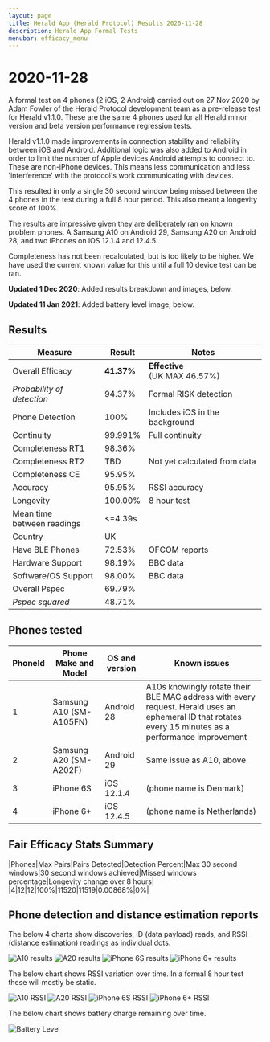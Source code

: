 ```yaml
---
layout: page
title: Herald App (Herald Protocol) Results 2020-11-28
description: Herald App Formal Tests
menubar: efficacy_menu
---
```


# 2020-11-28

A formal test on 4 phones (2 iOS, 2 Android) carried out on 27 Nov 2020
by Adam Fowler of the Herald Protocol development team as a pre-release
test for Herald v1.1.0. These are the same 4 phones used for all Herald
minor version and beta version performance regression tests.

Herald v1.1.0 made improvements in connection stability and reliability between
iOS and Android. Additional logic was also added to Android in order
to limit the number of Apple devices Android attempts to connect to.
These are non-iPhone devices. This means less communication and less
'interference' with the protocol's work communicating with devices.

This resulted in only a single 30 second window being missed between
the 4 phones in the test during a full 8 hour period. This also meant
a longevity score of 100%.

The results are impressive given they are deliberately ran on known
problem phones. A Samsung A10 on Android 29, Samsung A20 on Android 28,
and two iPhones on iOS 12.1.4 and 12.4.5.

Completeness has not been recalculated, but is too likely to be higher.
We have used the current known value for this until a full 10 device
test can be ran.

**Updated 1 Dec 2020**: Added results breakdown and images, below.

**Updated 11 Jan 2021**: Added battery level image, below.

## Results

|Measure|Result|Notes|
|---|---|---|
|Overall Efficacy|<b>41.37%</b>|<b>Effective</b><br>(UK MAX 46.57%)|
|<i>Probability of detection</i>|94.37%|Formal RISK detection|
|Phone Detection|100%|Includes iOS in the background|
|Continuity|99.991%|Full continuity|
|Completeness RT1|98.36%||
|Completeness RT2|TBD|Not yet calculated from data|
|Completeness CE|95.95%||
|Accuracy|95.95%|RSSI accuracy|
|Longevity|100.00%|8 hour test|
|Mean time<br>between readings|&lt;=4.39s||
|Country|UK||
|Have BLE Phones|72.53%|OFCOM reports|
|Hardware Support|98.19%|BBC data|
|Software/OS Support|98.00%|BBC data|
|Overall Pspec|69.79%||
|<i>Pspec squared</i>|48.71%||

## Phones tested

|PhoneId|Phone Make and Model|OS and version|Known issues|
|---|---|---|---|
|1|Samsung A10 (SM-A105FN)|Android 28|A10s knowingly rotate their BLE MAC address with every request. Herald uses an ephemeral ID that rotates every 15 minutes as a performance improvement|
|2|Samsung A20 (SM-A202F)|Android 29|Same issue as A10, above|
|3|iPhone 6S|iOS 12.1.4|(phone name is Denmark)|
|4|iPhone 6+|iOS 12.4.5|(phone name is Netherlands)|

## Fair Efficacy Stats Summary

|Phones|Max Pairs|Pairs Detected|Detection Percent|Max 30 second windows|30 second windows achieved|Missed windows percentage|Longevity change over 8 hours|
|4|12|12|100%|11520|11519|0.00868%|0%|

## Phone detection and distance estimation reports

The below 4 charts show discoveries, ID (data payload) reads, and RSSI (distance estimation) readings as individual dots.

![A10 results](./herald-2020-11-28/A10-report.png)
![A20 results](./herald-2020-11-28/A20-report.png)
![iPhone 6S results](./herald-2020-11-28/Denmark-report.png)
![iPhone 6+ results](./herald-2020-11-28/Netherlands-report.png)

The below chart shows RSSI variation over time. In a formal 8 hour test these will mostly be static.

![A10 RSSI](./herald-2020-11-28/A10-accuracy.png)
![A20 RSSI](./herald-2020-11-28/A20-accuracy.png)
![iPhone 6S RSSI](./herald-2020-11-28/Denmark-accuracy.png)
![iPhone 6+ RSSI](./herald-2020-11-28/Netherlands-accuracy.png)

The below chart shows battery charge remaining over time.

![Battery Level](./herald-2020-11-28/battery.png)
